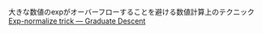 
大きな数値のexpがオーバーフローすることを避ける数値計算上のテクニック
[Exp-normalize trick — Graduate Descent](https://timvieira.github.io/blog/post/2014/02/11/exp-normalize-trick/)